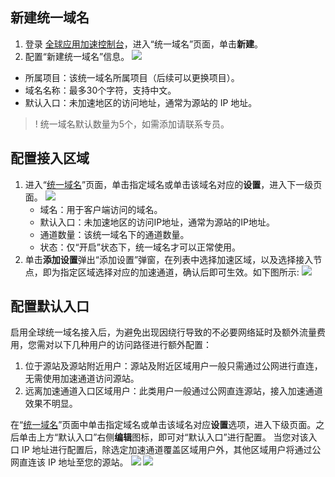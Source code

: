 ## 新建统一域名

1. 登录 [全球应用加速控制台](https://console.cloud.tencent.com/gaap)，进入“统一域名”页面，单击**新建**。
2. 配置“新建统一域名”信息。
![](https://qcloudimg.tencent-cloud.cn/raw/afd1c0b6eec27241c200ca2a34d7c2a6.png)
- 所属项目：该统一域名所属项目（后续可以更换项目）。
- 域名名称：最多30个字符，支持中文。
- 默认入口：未加速地区的访问地址，通常为源站的 IP 地址。

> ! 统一域名默认数量为5个，如需添加请联系专员。

## 配置接入区域

1. 进入“[统一域名](https://console.cloud.tencent.com/gaap/domain)”页面，单击指定域名或单击该域名对应的**设置**，进入下一级页面。
    ![](https://main.qcloudimg.com/raw/aa2c4dd3daf5e815f8ce328e8126d6f9.png)
   - 域名：用于客户端访问的域名。
   - 默认入口：未加速地区的访问IP地址，通常为源站的IP地址。
   - 通道数量：该统一域名下的通道数量。
   - 状态：仅“开启”状态下，统一域名才可以正常使用。
2. 单击**添加设置**弹出“添加设置”弹窗，在列表中选择加速区域，以及选择接入节点，即为指定区域选择对应的加速通道，确认后即可生效。如下图所示:
![](https://qcloudimg.tencent-cloud.cn/raw/a81cace346a66fe5ac0b0d0bc3a28c6f.png)

## 配置默认入口

启用全球统一域名接入后，为避免出现因绕行导致的不必要网络延时及额外流量费用，您需对以下几种用户的访问路径进行额外配置：

1. 位于源站及源站附近用户：源站及附近区域用户一般只需通过公网进行直连，无需使用加速通道访问源站。
2. 远离加速通道入口区域用户：此类用户一般通过公网直连源站，接入加速通道效果不明显。

在“[统一域名](https://console.cloud.tencent.com/gaap/domain)”页面中单击指定域名或单击该域名对应**设置**选项，进入下级页面。之后单击上方“默认入口”右侧**编辑**图标，即可对“默认入口”进行配置。
当您对该入口 IP 地址进行配置后，除选定加速通道覆盖区域用户外，其他区域用户将通过公网直连该 IP 地址至您的源站。
![](https://qcloudimg.tencent-cloud.cn/raw/376d7ee943ffb0157e7736c98d375b10.png)
![](https://qcloudimg.tencent-cloud.cn/raw/a5942db20bf71cb8afbb7cf043bcd8b4.png)

